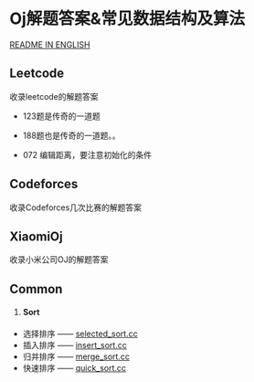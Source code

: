 # Oj解题答案&常见数据结构及算法



[README IN ENGLISH]()



## Leetcode

收录leetcode的解题答案

- 123题是传奇的一道题

- 188题也是传奇的一道题。。

- 072 编辑距离，要注意初始化的条件




## Codeforces

收录Codeforces几次比赛的解题答案



## XiaomiOj

收录小米公司OJ的解题答案



## Common

1. #### Sort

- 选择排序 —— [selected_sort.cc](common/sort/selected_sort.cc)
- 插入排序 —— [insert_sort.cc](common/sort/insert_sort.cc)
- 归并排序 —— [merge_sort.cc](common/sort/merge_sort.cc)
- 快速排序 —— [quick_sort.cc](common/sort/quick_sort.cc)
